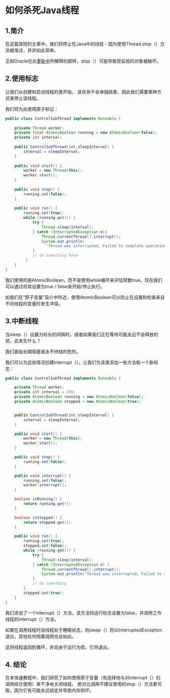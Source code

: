 # 如何杀死Java线程

## 1.简介
在这篇简短的文章中，我们将停止在Java中的线程 - 因为使用Thread.stop（）方法被淘汰，并非如此简单。

正如Oracle在此[更新中](https://docs.oracle.com/javase/1.5.0/docs/guide/misc/threadPrimitiveDeprecation.html)所解释的那样，stop（）可能导致受监视的对象被破坏。

## 2.使用标志
让我们从创建和启动线程的类开始。 该任务不会单独结束，因此我们需要某种方式来停止该线程。

我们将为此使用原子标记：

```java
public class ControlSubThread implements Runnable {
 
    private Thread worker;
    private final AtomicBoolean running = new AtomicBoolean(false);
    private int interval;
 
    public ControlSubThread(int sleepInterval) {
        interval = sleepInterval;
    }
  
    public void start() {
        worker = new Thread(this);
        worker.start();
    }
  
    public void stop() {
        running.set(false);
    }
 
    public void run() { 
        running.set(true);
        while (running.get()) {
            try { 
                Thread.sleep(interval); 
            } catch (InterruptedException e){ 
                Thread.currentThread().interrupt();
                System.out.println(
                  "Thread was interrupted, Failed to complete operation");
            }
            // do something here 
         } 
    } 
}
```

我们使用的是AtomicBoolean，而不是使用while循环来评估常数true，现在我们可以通过将其设置为true / false来开始/停止执行。

如我们在“原子变量”简介中所述，使用AtomicBoolean可以防止在设置和检查来自不同线程的变量时发生冲突。

## 3.中断线程
当sleep（）设置为较长的间隔时，或者如果我们正在等待可能永远不会释放的锁，会发生什么？

我们面临长期阻塞或永不终结的危险。

我们可以为这些情况创建interrupt（），让我们为该类添加一些方法和一个新标志：

```java
public class ControlSubThread implements Runnable {

    private Thread worker;
    private int interval = 100;
    private AtomicBoolean running = new AtomicBoolean(false);
    private AtomicBoolean stopped = new AtomicBoolean(true);


    public ControlSubThread(int sleepInterval) {
        interval = sleepInterval;
    }

    public void start() {
        worker = new Thread(this);
        worker.start();
    }

    public void stop() {
        running.set(false);
    }

    public void interrupt() {
        running.set(false);
        worker.interrupt();
    }

    boolean isRunning() {
        return running.get();
    }

    boolean isStopped() {
        return stopped.get();
    }

    public void run() {
        running.set(true);
        stopped.set(false);
        while (running.get()) {
            try {
                Thread.sleep(interval);
            } catch (InterruptedException e) {
                Thread.currentThread().interrupt();
                System.out.println("Thread was interrupted, Failed to complete operation");
            }
            // do something
        }
        stopped.set(true);
    }
}
```

我们添加了一个interrupt（）方法，该方法将运行标志设置为false，并调用工作线程的interrupt（）方法。

如果在调用线程时该线程处于睡眠状态，则sleep（）将以InterruptedException退出，其他任何阻塞调用也会如此。

这将线程返回到循环，并且由于运行为假，它将退出。

## 4. 结论
在本快速教程中，我们研究了如何使用原子变量（有选择地与对interrupt（）的调用结合使用）来干净地关闭线程。 绝对比调用不建议使用的stop（）方法更可取，因为它有可能永远锁定并导致内存损坏。
